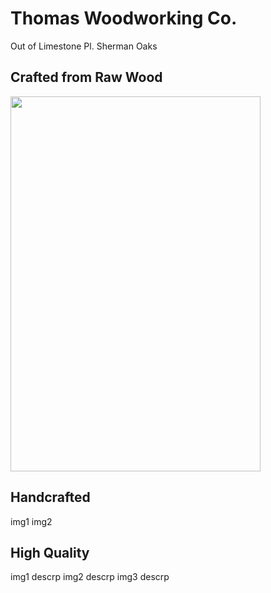 # Thomas Woodworking Co.
 Out of Limestone Pl. Sherman Oaks

## Crafted from Raw Wood
<img src="https://github.com/tomtominator/tree-spoon.com/blob/master/IMG_20190523_165933.jpg" width="400" height="600">

## Handcrafted 
img1
img2

## High Quality
img1 
descrp
img2 
descrp
img3
descrp

